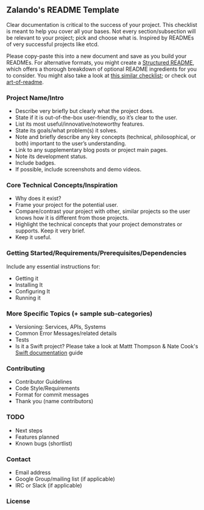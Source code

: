 ## Zalando's README Template

Clear documentation is critical to the success of your project. This checklist
is meant to help you cover all your bases. Not every section/subsection will be
relevant to your project; pick and choose what is. Inspired by READMEs of very
successful projects like etcd.

Please copy-paste this into a new document and save as you build your READMEs.
For alternative formats, you might create a
[Structured README](https://github.com/shaloo/structuredreadme), which offers a
thorough breakdown of optional README ingredients for you to consider. You might
also take a look at
[this similar checklist](https://github.com/cfpb/open-source-project-template);
or check out [art-of-readme](https://github.com/noffle/art-of-readme).

### Project Name/Intro

* Describe very briefly but clearly what the project does.
* State if it is out-of-the-box user-friendly, so it’s clear to the user.
* List its most useful/innovative/noteworthy features.
* State its goals/what problem(s) it solves.
* Note and briefly describe any key concepts (technical, philosophical, or both)
  important to the user’s understanding.
* Link to any supplementary blog posts or project main pages.
* Note its development status.
* Include badges.
* If possible, include screenshots and demo videos.

### Core Technical Concepts/Inspiration

* Why does it exist?
* Frame your project for the potential user.
* Compare/contrast your project with other, similar projects so the user knows
  how it is different from those projects.
* Highlight the technical concepts that your project demonstrates or supports.
  Keep it very brief.
* Keep it useful.

### Getting Started/Requirements/Prerequisites/Dependencies

Include any essential instructions for:

* Getting it
* Installing It
* Configuring It
* Running it

### More Specific Topics (+ sample sub-categories)

* Versioning: Services, APIs, Systems
* Common Error Messages/related details
* Tests
* Is it a Swift project? Please take a look at Mattt Thompson & Nate Cook's
  [Swift documentation](http://nshipster.com/swift-documentation/) guide

### Contributing

* Contributor Guidelines
* Code Style/Requirements
* Format for commit messages
* Thank you (name contributors)

### TODO

* Next steps
* Features planned
* Known bugs (shortlist)

### Contact

* Email address
* Google Group/mailing list (if applicable)
* IRC or Slack (if applicable)

### License
